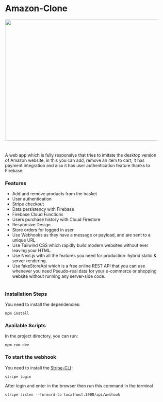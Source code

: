 # Amazon-Clone



<img style="text-align:center" src="https://user-images.githubusercontent.com/81709725/123828141-d7574880-d91e-11eb-87a2-adc6dd07ca1e.gif" width="600" height="400"/>

#



A web app which is fully responsive that tries to imitate the desktop version of Amazon website, in this you can add, remove an item to cart,
It has payment integration and also it has user authentication feature thanks to Firebase.

### Features

- Add and remove products from the basket
- User authentication
- Stripe checkout
- Data persistency with Firebase
- Firebase Cloud Functions
- Users purchase history with Cloud Firestore
- Responsive Design
- Store orders for logged in user
- Use Webhooks as they have a message or payload, and are sent to a unique URL
- Use Tailwind CSS which rapidly build modern websites without ever leaving your HTML.
- Use Next.js with all the features you need for production: hybrid static & server rendering.
- Use fakeStoreApi which is a free online REST API that you can use whenever you need Pseudo-real data for your e-commerce
  or shopping website without running any server-side code.

#

### Installation Steps

You need to install the dependencies:

```
npm install
```

### Available Scripts

In the project directory, you can run:

```
npm run dev
```

### To start the webhook

You need to install the [Stripe-CLI](https://github.com/stripe/stripe-cli/releases/latest) :

```
stripe login
```

After login and enter in the browser then run this command in the terminal

```
stripe listen --forward-to localhost:3000/api/webhook
```
